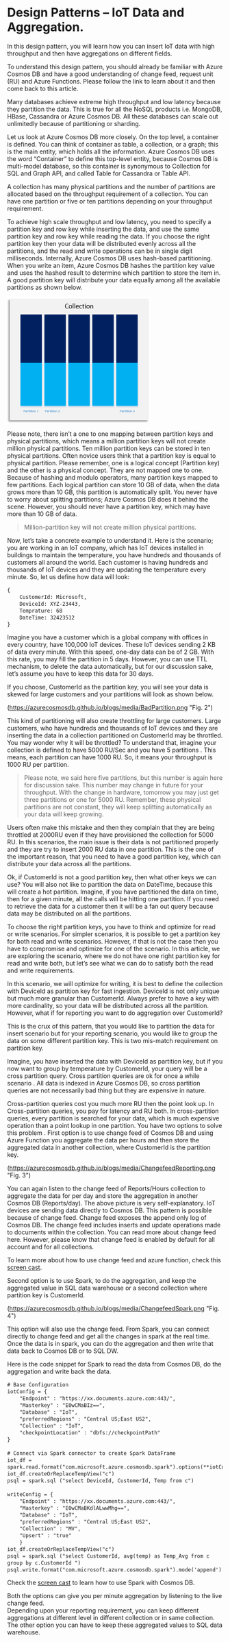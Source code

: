 # Design Patterns – IoT Data and Aggregation. 

In this design pattern, you will learn how you can insert IoT data with high throughput and then have aggregations on different fields. 

To understand this design pattern, you should already be familiar with Azure Cosmos DB and have a good understanding of change feed, request unit (RU) and Azure Functions. Please follow the link to learn about it and then come back to this article. 

Many databases achieve extreme high throughput and low latency because they partition the data. This is true for all the NoSQL products i.e. MongoDB, HBase, Cassandra or Azure Cosmos DB. All these databases can scale out unlimitedly because of partitioning or sharding.  

Let us look at Azure Cosmos DB more closely. On the top level, a container is defined. You can think of container as table, a collection, or a graph; this is the main entity, which holds all the information. Azure Cosmos DB uses the word “Container” to define this top-level entity, because Cosmos DB is multi-model database, so this container is synonymous to Collection for SQL and Graph API, and called Table for Cassandra or Table API.  

A collection has many physical partitions and the number of partitions are allocated based on the  throughput requirement  of a collection. You can have one partition or five or ten partitions depending on your throughput requirement. 

To achieve high scale throughput and low latency, you need to specify a partition key and row key while inserting the data, and use the same partition key and row key while reading the data. If you choose the right partition key then your data will be distributed evenly across all the partitions, and the read and write operations can be in single digit milliseconds. 
Internally, Azure Cosmos DB uses hash-based partitioning. When you write an item, Azure Cosmos DB hashes the partition key value and uses the hashed result to determine which partition to store the item in. A good partition key will distribute your data equally among all the available partitions as shown below. 

![Fig 1](../media/GoodPartition.png)

Please note, there isn’t a one to one mapping between partition keys and physical partitions, which means a million partition keys will not create million physical partitions. Ten million partition keys can be stored in ten physical partitions. Often novice users think that a partition key is equal to physical partition. Please remember, one is a logical concept (Partition key) and the other is a physical concept. They are not mapped one to one. Because of hashing and modulo operators, many partition keys mapped to few partitions. Each logical partition can store 10 GB of data, when the data grows more than 10 GB, this partition is automatically split. You never have to worry about splitting partitions; Azure Cosmos DB does it behind the scene. However, you should never have a partition key, which may have more than 10 GB of data.

>Million-partition key will not create million physical partitions.

Now, let’s take a concrete example to understand it. Here is the scenario; you are working in an IoT company, which has IoT devices installed in buildings to maintain the temperature, you have hundreds and thousands of customers all around the world. Each customer is having hundreds and thousands of IoT devices and they are updating the temperature every minute. So, let us define how data will look:

```
{   
    CustomerId: Microsoft,
    DeviceId: XYZ-23443,
    Temprature: 68
    DateTime: 32423512
}
```

Imagine you have a customer which is a global company with offices in every country, have 100,000 IoT devices. These IoT devices sending 2 KB of data every minute. With this speed, one-day data can be of 2 GB. With this rate, you may fill the partition in 5 days. However, you can use TTL mechanism, to delete the data automatically, but for our discussion sake, let’s assume you have to keep this data for 30 days.

If you choose, CustomerId as the partition key, you will see your data is skewed   for large customers and your partitions   will look as shown below. 

(https://azurecosmosdb.github.io/blogs/media/BadPartition.png "Fig. 2")

This kind of partitioning will also create throttling for large customers. Large customers, who have hundreds and thousands of IoT devices and they are inserting the data in a collection partitioned on CustomerId may be throttled.  You may wonder why it will be throttled? To understand that, imagine your collection is defined to have 5000 RU/Sec and you have 5  partitions  . This means, each partition can have 1000 RU. So, it means your throughput is 1000 RU per partition. 

>Please note, we said here five partitions, but this number is again here for discussion sake. This number may change in future for your throughput. With the change in hardware, tomorrow you may just get three partitions or one for 5000 RU. Remember, these physical partitions are not constant, they will keep splitting automatically as your data will keep growing.

Users often make this mistake and then they complain that they are being throttled at 2000RU even if they have provisioned the collection for 5000 RU.  In this scenarios, the main issue is their data is not partitioned properly and they are try to insert  2000 RU data in one partition. This is the one of the important reason, that you need to have a good partition key, which can distribute your data across all the partitions.

Ok, if CustomerId is not a good partition key, then what other keys we can use? You will also not like to partition the data on DateTime, because this will create a hot partition. Imagine, if you have partitioned the data on time, then for a given minute, all the calls will be hitting one partition.  If you need to retrieve the data for a customer then it will be a fan out query because data may be distributed on all the partitions.

To choose the right partition keys, you have to think and optimize for read or write scenarios. For simpler scenarios, it is possible to get a partition key for both read and write scenarios. However, if that is not the case then you have to compromise and optimize for one of the scenario. In this article, we are exploring the scenario, where we do not have one right partition key for read and write both, but let’s see what we can do to satisfy both the read and write requirements.

In this scenario, we will optimize for writing, it is best to define the collection with DeviceId as partition key for fast ingestion. DeviceId is not only unique   but much more granular than CustomerId.  Always prefer to have a key with more cardinality, so your data will be distributed  across all the partition. However, what if for reporting you want to do aggregation over CustomerId? 

This is the crux of this pattern, that you would like to partition the data for insert scenario but for your reporting scenario, you would like to group the data on some different partition key. This is two mis-match requirement on partition key.

Imagine, you have inserted the data with DeviceId as partition key, but if you now want to group by temperature by CustomerId, your query will be a cross partition query. Cross partition queries are ok for once a while scenario  . All data is indexed in Azure Cosmos DB, so cross partition queries are not necessarily bad thing but they are expensive in nature. 

Cross-partition queries cost you much more RU then the point look up. In Cross-partition queries, you pay for latency and RU both. In cross-partition queries, every partition is searched for your data, which is much expensive operation than a point lookup in one partition.
You have two options to solve this problem  . First option is to use change feed of Cosmos DB and using Azure Function you aggregate the data per hours and then store the aggregated data in another collection, where CustomerId is the partition key.  

(https://azurecosmosdb.github.io/blogs/media/ChangefeedReporting.png "Fig. 3")

You can again listen to the change feed of Reports/Hours collection to aggregate the data for per day and store the aggregation in another Cosmos DB (Reports/day). The above picture is very self-explanatory. IoT devices are sending data directly to Cosmos DB. This pattern is possible because of change feed. Change feed exposes the append only log of Cosmos DB. The change feed includes inserts and update operations made to documents within the collection. You can read more about change feed here. However, please know that change feed is enabled by default for all account and for all collections.

To learn more about how to use change feed and azure function, check this [screen cast](https://www.youtube.com/watch?v=iprndNsUeeg).

Second option is to use Spark, to do the aggregation, and keep the aggregated value in SQL data warehouse or a second collection where partition key is CustomerId. 

(https://azurecosmosdb.github.io/blogs/media/ChangefeedSpark.png "Fig. 4")

This option will also use the change feed. From Spark, you can connect directly to change feed and get all the changes in spark at the real time. Once the data is in spark, you can do the aggregation and then write that data back to Cosmos DB or to SQL DW. 

Here is the code snippet for Spark to read the data from Cosmos DB, do the aggregation and write back the data.

```
# Base Configuration
iotConfig = {
    "Endpoint" : "https://xx.documents.azure.com:443/",
    "Masterkey" : "E0wCMaBIz==",
    "Database" : "IoT",
    "preferredRegions" : "Central US;East US2",
    "Collection" : "IoT", 
    "checkpointLocation" : "dbfs://checkpointPath"
}

# Connect via Spark connector to create Spark DataFrame
iot_df = spark.read.format("com.microsoft.azure.cosmosdb.spark").options(**iotConfig).load()
iot_df.createOrReplaceTempView("c")
psql = spark.sql ("select DeviceId, CustomerId, Temp from c")
 
writeConfig = {
    "Endpoint" : "https://xx.documents.azure.com:443/",   
    "Masterkey" : "E0wCMaBKdlALwwMhg==",
    "Database" : "IoT",
    "preferredRegions" : "Central US;East US2",
    "Collection" : "MV", 
    "Upsert" : "true"
    }
iot_df.createOrReplaceTempView("c")
psql = spark.sql ("select CustomerId, avg(temp) as Temp_Avg from c group by c.CustomerId ")
psql.write.format("com.microsoft.azure.cosmosdb.spark").mode('append').options(**writeConfig).save()

```

Check the [screen cast](https://www.youtube.com/watch?v=P9Qz4pwKm_0&t=1559s) to learn how to use Spark with Cosmos DB.

Both the options can give you per minute aggregation by listening to the live change feed.  
Depending upon your reporting requirement, you can keep different aggregations at different level in different collection or in same collection. The other option you can have to keep these aggregated values to SQL data warehouse.  

